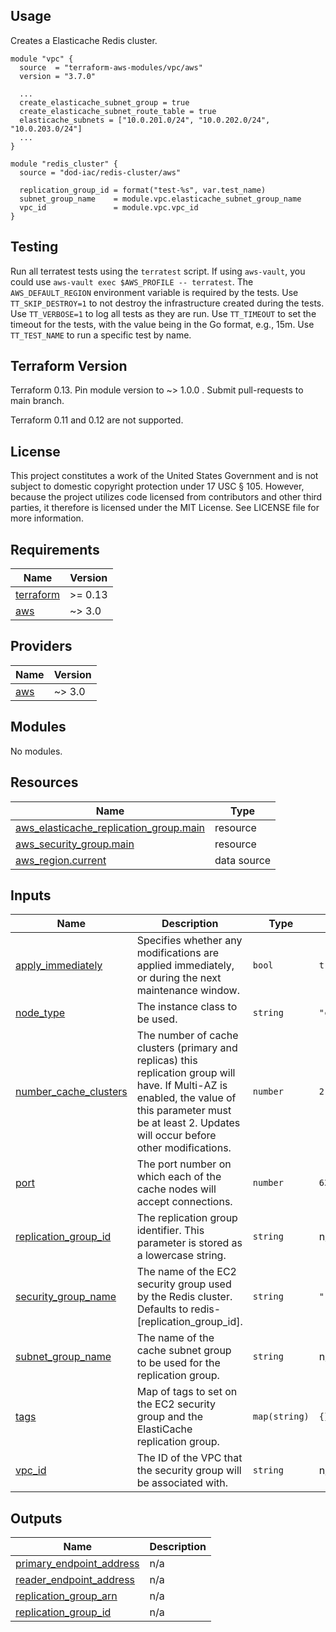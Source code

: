 <!-- BEGINNING OF PRE-COMMIT-TERRAFORM DOCS HOOK -->
## Usage

Creates a Elasticache Redis cluster.

```hcl
module "vpc" {
  source  = "terraform-aws-modules/vpc/aws"
  version = "3.7.0"

  ...
  create_elasticache_subnet_group = true
  create_elasticache_subnet_route_table = true
  elasticache_subnets = ["10.0.201.0/24", "10.0.202.0/24", "10.0.203.0/24"]
  ...
}

module "redis_cluster" {
  source = "dod-iac/redis-cluster/aws"

  replication_group_id = format("test-%s", var.test_name)
  subnet_group_name    = module.vpc.elasticache_subnet_group_name
  vpc_id               = module.vpc.vpc_id
}

```

## Testing

Run all terratest tests using the `terratest` script.  If using `aws-vault`, you could use `aws-vault exec $AWS_PROFILE -- terratest`.  The `AWS_DEFAULT_REGION` environment variable is required by the tests.  Use `TT_SKIP_DESTROY=1` to not destroy the infrastructure created during the tests.  Use `TT_VERBOSE=1` to log all tests as they are run.  Use `TT_TIMEOUT` to set the timeout for the tests, with the value being in the Go format, e.g., 15m.  Use `TT_TEST_NAME` to run a specific test by name.

## Terraform Version

Terraform 0.13. Pin module version to ~> 1.0.0 . Submit pull-requests to main branch.

Terraform 0.11 and 0.12 are not supported.

## License

This project constitutes a work of the United States Government and is not subject to domestic copyright protection under 17 USC § 105.  However, because the project utilizes code licensed from contributors and other third parties, it therefore is licensed under the MIT License.  See LICENSE file for more information.

## Requirements

| Name | Version |
|------|---------|
| <a name="requirement_terraform"></a> [terraform](#requirement\_terraform) | >= 0.13 |
| <a name="requirement_aws"></a> [aws](#requirement\_aws) | ~> 3.0 |

## Providers

| Name | Version |
|------|---------|
| <a name="provider_aws"></a> [aws](#provider\_aws) | ~> 3.0 |

## Modules

No modules.

## Resources

| Name | Type |
|------|------|
| [aws_elasticache_replication_group.main](https://registry.terraform.io/providers/hashicorp/aws/latest/docs/resources/elasticache_replication_group) | resource |
| [aws_security_group.main](https://registry.terraform.io/providers/hashicorp/aws/latest/docs/resources/security_group) | resource |
| [aws_region.current](https://registry.terraform.io/providers/hashicorp/aws/latest/docs/data-sources/region) | data source |

## Inputs

| Name | Description | Type | Default | Required |
|------|-------------|------|---------|:--------:|
| <a name="input_apply_immediately"></a> [apply\_immediately](#input\_apply\_immediately) | Specifies whether any modifications are applied immediately, or during the next maintenance window. | `bool` | `true` | no |
| <a name="input_node_type"></a> [node\_type](#input\_node\_type) | The instance class to be used. | `string` | `"cache.m5.large"` | no |
| <a name="input_number_cache_clusters"></a> [number\_cache\_clusters](#input\_number\_cache\_clusters) | The number of cache clusters (primary and replicas) this replication group will have. If Multi-AZ is enabled, the value of this parameter must be at least 2. Updates will occur before other modifications. | `number` | `2` | no |
| <a name="input_port"></a> [port](#input\_port) | The port number on which each of the cache nodes will accept connections. | `number` | `6379` | no |
| <a name="input_replication_group_id"></a> [replication\_group\_id](#input\_replication\_group\_id) | The replication group identifier. This parameter is stored as a lowercase string. | `string` | n/a | yes |
| <a name="input_security_group_name"></a> [security\_group\_name](#input\_security\_group\_name) | The name of the EC2 security group used by the Redis cluster.  Defaults to redis-[replication\_group\_id]. | `string` | `""` | no |
| <a name="input_subnet_group_name"></a> [subnet\_group\_name](#input\_subnet\_group\_name) | The name of the cache subnet group to be used for the replication group. | `string` | n/a | yes |
| <a name="input_tags"></a> [tags](#input\_tags) | Map of tags to set on the EC2 security group and the ElastiCache replication group. | `map(string)` | `{}` | no |
| <a name="input_vpc_id"></a> [vpc\_id](#input\_vpc\_id) | The ID of the VPC that the security group will be associated with. | `string` | n/a | yes |

## Outputs

| Name | Description |
|------|-------------|
| <a name="output_primary_endpoint_address"></a> [primary\_endpoint\_address](#output\_primary\_endpoint\_address) | n/a |
| <a name="output_reader_endpoint_address"></a> [reader\_endpoint\_address](#output\_reader\_endpoint\_address) | n/a |
| <a name="output_replication_group_arn"></a> [replication\_group\_arn](#output\_replication\_group\_arn) | n/a |
| <a name="output_replication_group_id"></a> [replication\_group\_id](#output\_replication\_group\_id) | n/a |
<!-- END OF PRE-COMMIT-TERRAFORM DOCS HOOK -->
